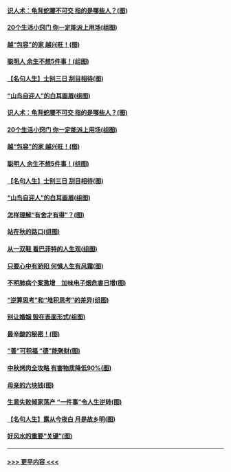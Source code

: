 #### [识人术：龟背蛇腰不可交 指的是哪些人？(图)](../pages/p8/907503.md?t=09170133) 
#### [20个生活小窍门 你一定能派上用场(组图)](../pages/p8/907510.md?t=09170133) 
#### [越“包容”的家 越兴旺！(图)](../pages/p8/907328.md?t=09170133) 
#### [聪明人 余生不想5件事！(组图)](../pages/p8/907364.md?t=09170133) 
#### [【名句人生】士别三日 刮目相待(图)](../pages/p8/906988.md?t=09170133) 
#### [“山鸟自迎人”的白耳画眉(组图)](../pages/p8/907332.md?t=09170133) 
#### [识人术：龟背蛇腰不可交 指的是哪些人？(图)](../pages/p8/907503.md?t=09170133) 
#### [20个生活小窍门 你一定能派上用场(组图)](../pages/p8/907510.md?t=09170133) 
#### [越“包容”的家 越兴旺！(图)](../pages/p8/907328.md?t=09170133) 
#### [聪明人 余生不想5件事！(组图)](../pages/p8/907364.md?t=09170133) 
#### [【名句人生】士别三日 刮目相待(图)](../pages/p8/906988.md?t=09170133) 
#### [“山鸟自迎人”的白耳画眉(组图)](../pages/p8/907332.md?t=09170133) 
#### [怎样理解“有舍才有得”？(图)](../pages/p8/906872.md?t=09170133) 
#### [站在秋的路口(组图)](../pages/p8/906914.md?t=09170133) 
#### [从一双鞋 看巴菲特的人生观(组图)](../pages/p8/907311.md?t=09170133) 
#### [只要心中有骄阳 何惧人生有风霜(图)](../pages/p8/907320.md?t=09170133) 
#### [不明肺病个案激增　加味电子烟危害日增(图)](../pages/p8/907307.md?t=09170133) 
#### [“逆算思考”和“堆积思考”的差异(组图)](../pages/p8/907229.md?t=09170133) 
#### [别让婚姻 毁在表面形式(组图)](../pages/p8/907118.md?t=09170133) 
#### [最辛酸的秘密！(图)](../pages/p8/906327.md?t=09170133) 
#### [“善”可积福 “德”能聚财(图)](../pages/p8/906906.md?t=09170133) 
#### [中秋烤肉全攻略 有害物质降低90%(图)](../pages/p8/907227.md?t=09170133) 
#### [母亲的六块钱(图)](../pages/p8/907107.md?t=09170133) 
#### [生意失败倾家荡产 “一件事”令人生逆转(图)](../pages/p8/907101.md?t=09170133) 
#### [【名句人生】露从今夜白 月是故乡明(图)](../pages/p8/906558.md?t=09170133) 
#### [好风水的重要“关键”(图)](../pages/p8/907087.md?t=09170133) 

----
#### [ >>> 更早内容 <<< ](../indexes/p8-earlier.md)
